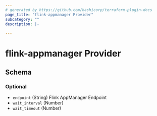 ```yaml
---
# generated by https://github.com/hashicorp/terraform-plugin-docs
page_title: "flink-appmanager Provider"
subcategory: ""
description: |-
  
---
```


# flink-appmanager Provider





<!-- schema generated by tfplugindocs -->
## Schema

### Optional

- `endpoint` (String) Flink AppManager Endpoint
- `wait_interval` (Number)
- `wait_timeout` (Number)
